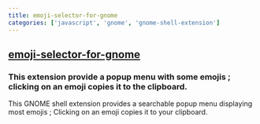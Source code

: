 ```yaml
---
title: emoji-selector-for-gnome
categories: ['javascript', 'gnome', 'gnome-shell-extension']
---
```

## [emoji-selector-for-gnome](https://github.com/maoschanz/emoji-selector-for-gnome)

### This extension provide a popup menu with some emojis ; clicking on an emoji copies it to the clipboard.


This GNOME shell extension provides a searchable popup menu displaying most emojis ; Clicking on an emoji copies it to your clipboard.
